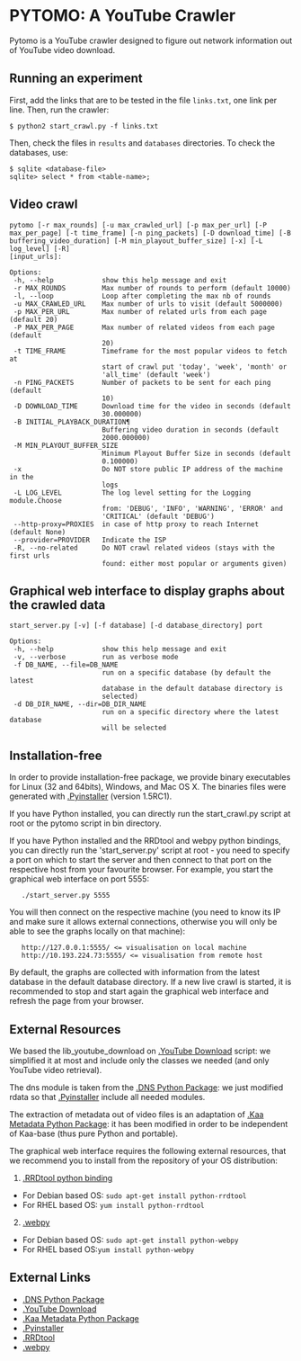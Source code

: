 # PYTOMO: A YouTube Crawler
Pytomo is a YouTube crawler designed to figure out network information out of
YouTube video download.

Running an experiment
---------------------
First, add the links that are to be tested in the file `links.txt`, one link
per line. Then, run the crawler:

```
$ python2 start_crawl.py -f links.txt
```

Then, check the files in `results` and `databases` directories. To check the
databases, use:

```
$ sqlite <database-file>
sqlite> select * from <table-name>;
```

Video crawl
-----------
 ```
pytomo [-r max_rounds] [-u max_crawled_url] [-p max_per_url] [-P
max_per_page] [-t time_frame] [-n ping_packets] [-D download_time] [-B
buffering_video_duration] [-M min_playout_buffer_size] [-x] [-L log_level] [-R]
[input_urls]:

Options:
  -h, --help            show this help message and exit
  -r MAX_ROUNDS         Max number of rounds to perform (default 10000)
  -l, --loop            Loop after completing the max nb of rounds
  -u MAX_CRAWLED_URL    Max number of urls to visit (default 5000000)
  -p MAX_PER_URL        Max number of related urls from each page (default 20)
  -P MAX_PER_PAGE       Max number of related videos from each page (default
                        20)
  -t TIME_FRAME         Timeframe for the most popular videos to fetch at
                        start of crawl put 'today', 'week', 'month' or
                        'all_time' (default 'week')
  -n PING_PACKETS       Number of packets to be sent for each ping (default
                        10)
  -D DOWNLOAD_TIME      Download time for the video in seconds (default
                        30.000000)
  -B INITIAL_PLAYBACK_DURATION¶
                        Buffering video duration in seconds (default
                        2000.000000)
  -M MIN_PLAYOUT_BUFFER_SIZE
                        Minimum Playout Buffer Size in seconds (default
                        0.100000)
  -x                    Do NOT store public IP address of the machine in the
                        logs
  -L LOG_LEVEL          The log level setting for the Logging module.Choose
                        from: 'DEBUG', 'INFO', 'WARNING', 'ERROR' and
                        'CRITICAL' (default 'DEBUG')
  --http-proxy=PROXIES  in case of http proxy to reach Internet (default None)
  --provider=PROVIDER   Indicate the ISP
  -R, --no-related      Do NOT crawl related videos (stays with the first urls
                        found: either most popular or arguments given)
```
                         
Graphical web interface to display graphs about the crawled data
----------------------------------------------------------------
 ```
start_server.py [-v] [-f database] [-d database_directory] port

Options:
  -h, --help            show this help message and exit
  -v, --verbose         run as verbose mode
  -f DB_NAME, --file=DB_NAME
                        run on a specific database (by default the latest
                        database in the default database directory is
                        selected)
  -d DB_DIR_NAME, --dir=DB_DIR_NAME
                        run on a specific directory where the latest database
                        will be selected
 ```
Installation-free
-----------------
In order to provide installation-free package, we provide binary executables
for Linux (32 and 64bits), Windows, and Mac OS X.
The binaries files were generated with [.Pyinstaller](http://www.pyinstaller.org/) (version 1.5RC1).

If you have Python installed, you can directly run the start_crawl.py script at
root or the pytomo script in bin directory.

If you have Python installed and the RRDtool and webpy python bindings, you can
directly run the 'start_server.py' script at root - you need to specify a port
on which to start the server and then connect to that port on the respective
host from your favourite browser. For example, you start the graphical web
interface on port 5555:
 ```
    ./start_server.py 5555
 ```
You will then connect on the respective machine (you need to know its IP and
make sure it allows external connections, otherwise you will only be able to
see the graphs locally on that machine):
 ```
    http://127.0.0.1:5555/ <= visualisation on local machine
    http://10.193.224.73:5555/ <= visualisation from remote host
 ```
By default, the graphs are collected with information from the latest database
in the default database directory. If a new live crawl is started, it is
recommended to stop and start again the graphical web interface and refresh the
page from your browser.

External Resources
------------------
We based the lib_youtube_download on [.YouTube Download](http://rg3.github.com/youtube-dl/) script: we simplified
it at most and include only the classes we needed (and only YouTube video retrieval).

The dns module is taken from the [.DNS Python Package](http://pypi.python.org/pypi/dnspython): we just modified rdata
so that [.Pyinstaller](http://www.pyinstaller.org) include all needed modules.

The extraction of metadata out of video files is an adaptation of [.Kaa Metadata
Python Package](http://packages.debian.org/sid/python-kaa-metadata): it has been modified in order to be independent of Kaa-base
(thus pure Python and portable).

The graphical web interface requires the following external resources, that we recommend you to install from the repository
 of your OS distribution: 
 
1. [.RRDtool python binding](http://oss.oetiker.ch/rrdtool/download.en.html)
  * For Debian based OS: ``` sudo apt-get install python-rrdtool ```
  * For RHEL based OS: ```yum install python-rrdtool  ```
2. [.webpy](http://webpy.org/download)
  * For Debian based OS: ```sudo apt-get install python-webpy```
  * For RHEL based OS:```yum install python-webpy```

External Links
--------------

* [.DNS Python Package](http://pypi.python.org/pypi/dnspython)
* [.YouTube Download](http://rg3.github.com/youtube-dl/)
* [.Kaa Metadata Python Package](http://packages.debian.org/sid/python-kaa-metadata)
* [.Pyinstaller](http://www.pyinstaller.org/)
* [.RRDtool](http://oss.oetiker.ch/rrdtool/)
* [.webpy](http://webpy.org/)
